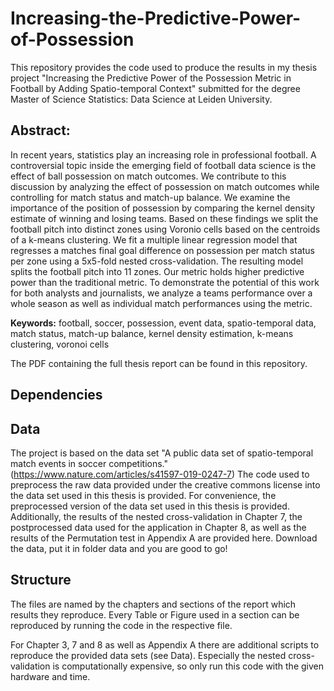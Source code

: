 # Increasing-the-Predictive-Power-of-Possession

This repository provides the code used to produce the results in my thesis project "Increasing the Predictive Power of the Possession Metric in Football by Adding Spatio-temporal Context" 
submitted for the degree Master of Science Statistics: Data Science at Leiden University.

## Abstract:
In recent years, statistics play an increasing role in professional football.
A controversial topic inside the emerging field of football data science is the effect of ball possession on match outcomes. 
We contribute to this discussion by analyzing the effect of possession on match outcomes while controlling for match status and match-up balance. 
We examine the importance of the position of possession by comparing the kernel density estimate of winning and losing teams.
Based on these findings we split the football pitch into distinct zones using Voronio cells based on the centroids of a k-means clustering.
We fit a multiple linear regression model that regresses a matches final goal difference on possession per match status per zone using a 5x5-fold nested cross-validation.
The resulting model splits the football pitch into 11 zones.
Our metric holds higher predictive power than the traditional metric.
To demonstrate the potential of this work for both analysts and journalists, 
we analyze a teams performance over a whole season as well as individual match performances using the metric.

**Keywords:** football, soccer, possession, event data, spatio-temporal data, match status, match-up balance, kernel density estimation, k-means clustering, voronoi cells

The PDF containing the full thesis report can be found in this repository.

## Dependencies



## Data
The project is based on the data set "A public data set of spatio-temporal match events in soccer competitions." (https://www.nature.com/articles/s41597-019-0247-7)
The code used to preprocess the raw data provided under the creative commons license into the data set used in this thesis is provided.
For convenience, the preprocessed version of the data set used in this thesis is provided.
Additionally, the results of the nested cross-validation in Chapter 7, the postprocessed data used for the application in Chapter 8, as well as the results of the Permutation test in Appendix A are provided here.
Download the data, put it in folder data and you are good to go!

## Structure
The files are named by the chapters and sections of the report which results they reproduce.
Every Table or Figure used in a section can be reproduced by running the code in the respective file.

For Chapter 3, 7 and 8 as well as Appendix A there are additional scripts to reproduce the provided data sets (see Data).
Especially the nested cross-validation is computationally expensive, so only run this code with the given hardware and time.



